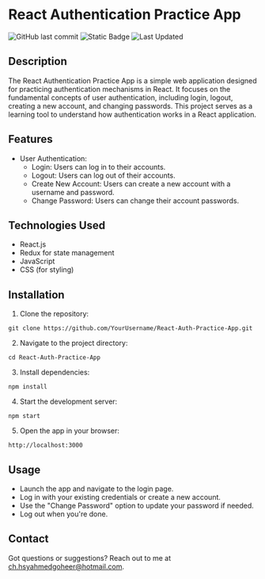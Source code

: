 # React Authentication Practice App

![GitHub last commit](https://img.shields.io/github/last-commit/Hasnat-Ahmed-Goheer/Auth-form?color=blue)
![Static Badge](https://img.shields.io/badge/%20build-passing-brightgreen)
![Last Updated](https://img.shields.io/github/last-commit/Hasnat-Ahmed-Goheer/Auth-form?label=Last%20Updated&color=yellow)


## Description

The React Authentication Practice App is a simple web application designed for practicing authentication mechanisms in React. It focuses on the fundamental concepts of user authentication, including login, logout, creating a new account, and changing passwords. This project serves as a learning tool to understand how authentication works in a React application.

## Features

- User Authentication:
  - Login: Users can log in to their accounts.
  - Logout: Users can log out of their accounts.
  - Create New Account: Users can create a new account with a username and password.
  - Change Password: Users can change their account passwords.

## Technologies Used

- React.js
- Redux for state management
- JavaScript
- CSS (for styling)

## Installation

1. Clone the repository:
```
git clone https://github.com/YourUsername/React-Auth-Practice-App.git
```
2. Navigate to the project directory:

```
cd React-Auth-Practice-App
```

3. Install dependencies:


```
npm install
```
4. Start the development server:


```
npm start
```
5. Open the app in your browser:


```
http://localhost:3000
```
## Usage
- Launch the app and navigate to the login page.
- Log in with your existing credentials or create a new account.
- Use the "Change Password" option to update your password if needed.
- Log out when you're done.

## Contact 
Got questions or suggestions? Reach out to me at [ch.hsyahmedgoheer@hotmail.com](mailto:ch.hsyahmedgoheer@hotmail.com).
